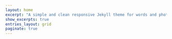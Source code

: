 ```yaml
---
layout: home
excerpt: "A simple and clean responsive Jekyll theme for words and photos."
show_excerpts: true
entries_layout: grid
paginate: true
---
```

